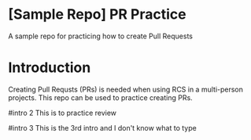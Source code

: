 # [Sample Repo] PR Practice
A sample repo for practicing how to create Pull Requests

# Introduction
Creating Pull Requsts (PRs) is needed when using RCS in a multi-person projects. This repo can be used to practice creating PRs.

#intro 2
This is to practice review

#intro 3
This is the 3rd intro and I don't know what to type